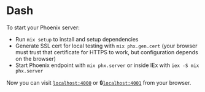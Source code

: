 # Dash

To start your Phoenix server:
  
  * Run `mix setup` to install and setup dependencies
  * Generate SSL cert for local testing with `mix phx.gen.cert` (your browser must trust that certificate for HTTPS to work, but configuration depends on the browser) 
  * Start Phoenix endpoint with `mix phx.server` or inside IEx with `iex -S mix phx.server`

Now you can visit [`localhost:4000`](http://localhost:4000) or 🔒[`localhost:4001`](https://localhost:4001) from your browser.

